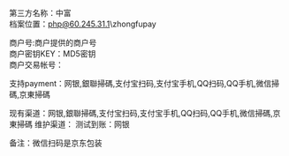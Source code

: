第三方名称：中富  
档案位置：php@60.245.31.1\zhongfupay
 
商户号:商户提供的商户号  
商户密钥KEY：MD5密钥  
商户交易帐号：
 
支持payment：网银,銀聯掃碼,支付宝扫码,支付宝手机,QQ扫码,QQ手机,微信掃碼,京東掃碼
 
现有渠道：网银,銀聯掃碼,支付宝扫码,支付宝手机,QQ扫码,QQ手机,微信掃碼,京東掃碼
维护渠道：
测试到账：网银

备注：微信扫码是京东包装